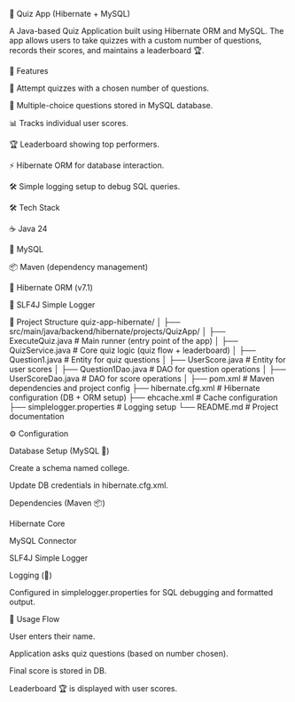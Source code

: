 📘 Quiz App (Hibernate + MySQL)

A Java-based Quiz Application built using Hibernate ORM and MySQL.
The app allows users to take quizzes with a custom number of questions, records their scores, and maintains a leaderboard 🏆.

🚀 Features

🎯 Attempt quizzes with a chosen number of questions.

📝 Multiple-choice questions stored in MySQL database.

📊 Tracks individual user scores.

🏆 Leaderboard showing top performers.

⚡ Hibernate ORM for database interaction.

🛠️ Simple logging setup to debug SQL queries.

🛠️ Tech Stack

☕ Java 24

🐬 MySQL

📦 Maven (dependency management)

🔗 Hibernate ORM (v7.1)

📝 SLF4J Simple Logger

📂 Project Structure
quiz-app-hibernate/
│
├── src/main/java/backend/hibernate/projects/QuizApp/
│    ├── ExecuteQuiz.java         # Main runner (entry point of the app)
│    ├── QuizService.java         # Core quiz logic (quiz flow + leaderboard)
│    ├── Question1.java           # Entity for quiz questions
│    ├── UserScore.java           # Entity for user scores
│    ├── Question1Dao.java        # DAO for question operations
│    ├── UserScoreDao.java        # DAO for score operations
│
├── pom.xml                       # Maven dependencies and project config
├── hibernate.cfg.xml             # Hibernate configuration (DB + ORM setup)
├── ehcache.xml                   # Cache configuration
├── simplelogger.properties       # Logging setup
└── README.md                     # Project documentation

⚙️ Configuration

Database Setup (MySQL 🐬)

Create a schema named college.

Update DB credentials in hibernate.cfg.xml.

Dependencies (Maven 📦)

Hibernate Core

MySQL Connector

SLF4J Simple Logger

Logging (📝)

Configured in simplelogger.properties for SQL debugging and formatted output.

📝 Usage Flow

User enters their name.

Application asks quiz questions (based on number chosen).

Final score is stored in DB.

Leaderboard 🏆 is displayed with user scores.
